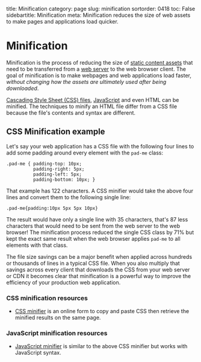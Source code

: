 title: Minification
category: page
slug: minification
sortorder: 0418
toc: False
sidebartitle: Minification
meta: Minification reduces the size of web assets to make pages and applications load quicker.


# Minification
Minification is the process of reducing the size of 
[static content assets](/static-content.html) that need to be transferred 
from a [web server](/web-servers.html) to the web browser client. The goal
of minification is to make webpages and web applications load faster, 
*without changing how the assets are ultimately used after being downloaded*.

[Cascading Style Sheet (CSS) files](/cascading-style-sheets.html), 
[JavaScript](/javascript.html) and even HTML can be minified. The techniques 
to minify an HTML file differ from a CSS file because the file's contents
and syntax are different.


## CSS Minification example
Let's say your web application has a CSS file with the following four lines
to add some padding around every element with the `pad-me` class:

```
.pad-me { padding-top: 10px;
          padding-right: 5px;
          padding-left: 5px;
          padding-bottom: 10px; }
```

That example has 122 characters. A CSS minifier would take the above four 
lines and convert them to the following single line:

```
.pad-me{padding:10px 5px 5px 10px}
```

The result would have only a single line with 35 characters, that's 87 less 
characters that would need to be sent from the web server to the web browser!
The minification process reduced the single CSS class by 71% but kept the exact
same result when the web browser applies `pad-me` to all elements with that
class.

The file size savings can be a major benefit when applied across hundreds or
thousands of lines in a typical CSS file. When you also multiply that savings 
across every client that downloads the CSS from your web server or CDN it becomes
clear that minification is a powerful way to improve the efficiency of your 
production web application.


### CSS minification resources
* [CSS minifier](https://cssminifier.com/) is an online form to copy and paste
  CSS then retrieve the minified results on the same page.


### JavaScript minification resources
* [JavaScript minifier](https://javascript-minifier.com/) is similar to the
  above CSS minifier but works with JavaScript syntax.


